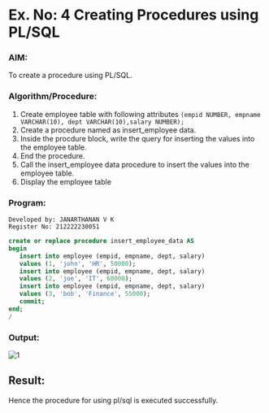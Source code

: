 # Ex. No: 4 Creating Procedures using PL/SQL

### AIM: 
To create a procedure using PL/SQL.

### Algorithm/Procedure:
1. Create employee table with following attributes ```(empid NUMBER, empname VARCHAR(10), dept VARCHAR(10),salary NUMBER); ```
2. Create a procedure named as insert_employee data.
3. Inside the procdure block, write the query for inserting the values into the employee table.
4. End the procedure.
5. Call the insert_employee data procedure to insert the values into the employee table.
6. Display the employee table

### Program:
```
Developed by: JANARTHANAN V K
Register No: 212222230051
```
```sql
create or replace procedure insert_employee_data AS
begin
   insert into employee (empid, empname, dept, salary)
   values (1, 'john', 'HR', 50000);
   insert into employee (empid, empname, dept, salary)
   values (2, 'joe', 'IT', 60000);
   insert into employee (empid, empname, dept, salary)
   values (3, 'bob', 'Finance', 55000);
   commit;
end;
/
```
### Output:
![1](https://github.com/Janarthanan2/Ex-No-4-Creating-Procedures-using-PL-SQL/assets/119393515/d2e6b11a-b5e7-4981-8d10-e1519c624a8c)

## Result:
Hence the procedure for using pl/sql is executed successfully.
